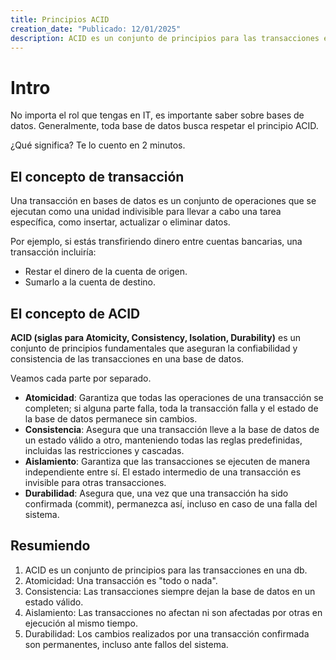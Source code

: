 ```yaml
---
title: Principios ACID
creation_date: "Publicado: 12/01/2025"
description: ACID es un conjunto de principios para las transacciones en una base de datos
---
```


# Intro
No importa el rol que tengas en IT, es importante saber sobre bases de datos. Generalmente, toda base de datos busca respetar el principio ACID. 

¿Qué significa? Te lo cuento en 2 minutos.

## El concepto de transacción
Una transacción en bases de datos es un conjunto de operaciones que se ejecutan como una unidad indivisible para llevar a cabo una tarea específica, como insertar, actualizar o eliminar datos.

Por ejemplo, si estás transfiriendo dinero entre cuentas bancarias, una transacción incluiría:
- Restar el dinero de la cuenta de origen.
- Sumarlo a la cuenta de destino.

## El concepto de ACID
**ACID (siglas para Atomicity, Consistency, Isolation, Durability)** es un conjunto de principios fundamentales que aseguran la confiabilidad y consistencia de las transacciones en una base de datos.

Veamos cada parte por separado.

- **Atomicidad**: Garantiza que todas las operaciones de una transacción se completen; si alguna parte falla, toda la transacción falla y el estado de la base de datos permanece sin cambios.
- **Consistencia**: Asegura que una transacción lleve a la base de datos de un estado válido a otro, manteniendo todas las reglas predefinidas, incluidas las restricciones y cascadas.
- **Aislamiento**: Garantiza que las transacciones se ejecuten de manera independiente entre sí. El estado intermedio de una transacción es invisible para otras transacciones.
- **Durabilidad**: Asegura que, una vez que una transacción ha sido confirmada (commit), permanezca así, incluso en caso de una falla del sistema.


## Resumiendo
1. ACID es un conjunto de principios para las transacciones en una db.
2. Atomicidad: Una transacción es "todo o nada".
3. Consistencia: Las transacciones siempre dejan la base de datos en un estado válido.
4. Aislamiento: Las transacciones no afectan ni son afectadas por otras en ejecución al mismo tiempo.
5. Durabilidad: Los cambios realizados por una transacción confirmada son permanentes, incluso ante fallos del sistema.